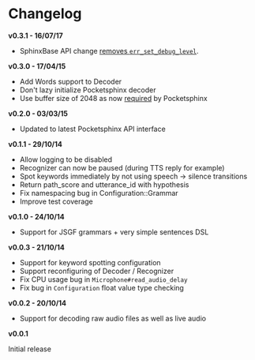 # Changelog

**v0.3.1 - 16/07/17**

* SphinxBase API change [removes `err_set_debug_level`](https://github.com/cmusphinx/sphinxbase/commit/69c473ca648b8e2f8e453f27a405107a245bbcdd).


**v0.3.0 - 17/04/15**

* Add Words support to Decoder
* Don't lazy initialize Pocketsphinx decoder
* Use buffer size of 2048 as now [required](https://github.com/cmusphinx/pocketsphinx/commit/541b5dfa87ef5fffe509d7c195803fd45749db5e) by Pocketsphinx


**v0.2.0 - 03/03/15**

* Updated to latest Pocketsphinx API interface


**v0.1.1 - 29/10/14**

* Allow logging to be disabled
* Recognizer can now be paused (during TTS reply for example)
* Spot keywords immediately by not using speech -> silence transitions
* Return path_score and utterance_id with hypothesis
* Fix namespacing bug in Configuration::Grammar
* Improve test coverage


**v0.1.0 - 24/10/14**

* Support for JSGF grammars + very simple sentences DSL


**v0.0.3 - 21/10/14**

* Support for keyword spotting configuration
* Support reconfiguring of Decoder / Recognizer
* Fix CPU usage bug in `Microphone#read_audio_delay`
* Fix bug in `Configuration` float value type checking


**v0.0.2 - 20/10/14**

* Support for decoding raw audio files as well as live audio


**v0.0.1**

Initial release
